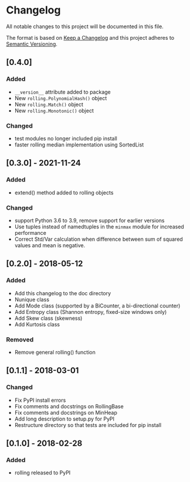 # Changelog
All notable changes to this project will be documented in this file.

The format is based on [Keep a Changelog](http://keepachangelog.com/en/1.0.0/)
and this project adheres to [Semantic Versioning](http://semver.org/spec/v2.0.0.html).


## [0.4.0]
### Added
- `__version__` attribute added to package
- New `rolling.PolynomialHash()` object
- New `rolling.Match()` object
- New `rolling.Monotonic()` object

### Changed
- test modules no longer included pip install
- faster rolling median implementation using SortedList

## [0.3.0] - 2021-11-24
### Added
- extend() method added to rolling objects

### Changed
- support Python 3.6 to 3.9, remove support for earlier versions
- Use tuples instead of namedtuples in the `minmax` module for increased performance
- Correct Std/Var calculation when difference between sum of squared values and mean is negative.

## [0.2.0] - 2018-05-12
### Added
- Add this changelog to the doc directory
- Nunique class
- Add Mode class (supported by a BiCounter, a bi-directional counter)
- Add Entropy class (Shannon entropy, fixed-size windows only)
- Add Skew class (skewness)
- Add Kurtosis class

### Removed
- Remove general rolling() function


## [0.1.1] - 2018-03-01
### Changed
- Fix PyPI install errors
- Fix comments and docstrings on RollingBase
- Fix comments and docstrings on MinHeap
- Add long description to setup.py for PyPI
- Restructure directory so that tests are included for pip install

## [0.1.0] - 2018-02-28
### Added
- rolling released to PyPI

